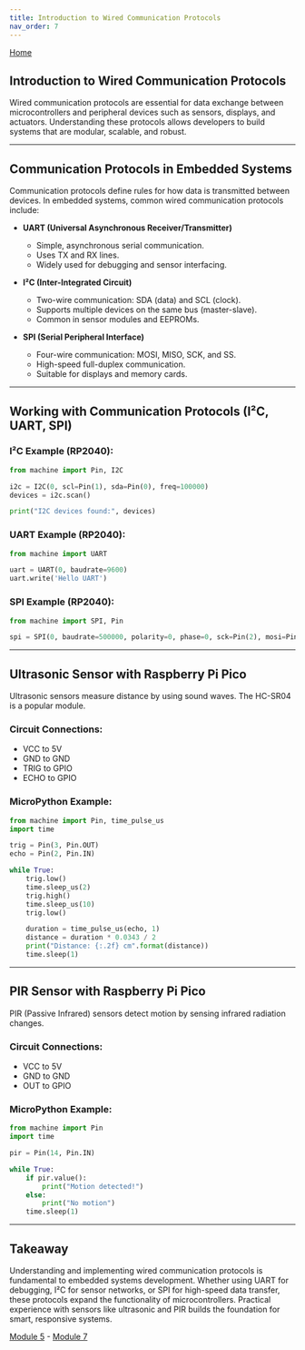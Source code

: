 ```yaml
---
title: Introduction to Wired Communication Protocols
nav_order: 7
---
```

[Home](index.md)

## Introduction to Wired Communication Protocols

Wired communication protocols are essential for data exchange between microcontrollers and peripheral devices such as sensors, displays, and actuators. Understanding these protocols allows developers to build systems that are modular, scalable, and robust.

---

## Communication Protocols in Embedded Systems

Communication protocols define rules for how data is transmitted between devices. In embedded systems, common wired communication protocols include:

- **UART (Universal Asynchronous Receiver/Transmitter)**  
  - Simple, asynchronous serial communication.  
  - Uses TX and RX lines.  
  - Widely used for debugging and sensor interfacing.

- **I²C (Inter-Integrated Circuit)**  
  - Two-wire communication: SDA (data) and SCL (clock).  
  - Supports multiple devices on the same bus (master-slave).  
  - Common in sensor modules and EEPROMs.

- **SPI (Serial Peripheral Interface)**  
  - Four-wire communication: MOSI, MISO, SCK, and SS.  
  - High-speed full-duplex communication.  
  - Suitable for displays and memory cards.

---

## Working with Communication Protocols (I²C, UART, SPI)

### I²C Example (RP2040):
```python
from machine import Pin, I2C

i2c = I2C(0, scl=Pin(1), sda=Pin(0), freq=100000)
devices = i2c.scan()

print("I2C devices found:", devices)
```

### UART Example (RP2040):
```python
from machine import UART

uart = UART(0, baudrate=9600)
uart.write('Hello UART')
```

### SPI Example (RP2040):
```python
from machine import SPI, Pin

spi = SPI(0, baudrate=500000, polarity=0, phase=0, sck=Pin(2), mosi=Pin(3), miso=Pin(4))
```

---

## Ultrasonic Sensor with Raspberry Pi Pico

Ultrasonic sensors measure distance by using sound waves. The HC-SR04 is a popular module.

### Circuit Connections:
- VCC to 5V
- GND to GND
- TRIG to GPIO
- ECHO to GPIO

### MicroPython Example:
```python
from machine import Pin, time_pulse_us
import time

trig = Pin(3, Pin.OUT)
echo = Pin(2, Pin.IN)

while True:
    trig.low()
    time.sleep_us(2)
    trig.high()
    time.sleep_us(10)
    trig.low()

    duration = time_pulse_us(echo, 1)
    distance = duration * 0.0343 / 2
    print("Distance: {:.2f} cm".format(distance))
    time.sleep(1)
```

---

## PIR Sensor with Raspberry Pi Pico

PIR (Passive Infrared) sensors detect motion by sensing infrared radiation changes.

### Circuit Connections:
- VCC to 5V
- GND to GND
- OUT to GPIO

### MicroPython Example:
```python
from machine import Pin
import time

pir = Pin(14, Pin.IN)

while True:
    if pir.value():
        print("Motion detected!")
    else:
        print("No motion")
    time.sleep(1)
```

---

## Takeaway

Understanding and implementing wired communication protocols is fundamental to embedded systems development. Whether using UART for debugging, I²C for sensor networks, or SPI for high-speed data transfer, these protocols expand the functionality of microcontrollers. Practical experience with sensors like ultrasonic and PIR builds the foundation for smart, responsive systems.

[Module 5](module5.md) - [Module 7](module7.md)
